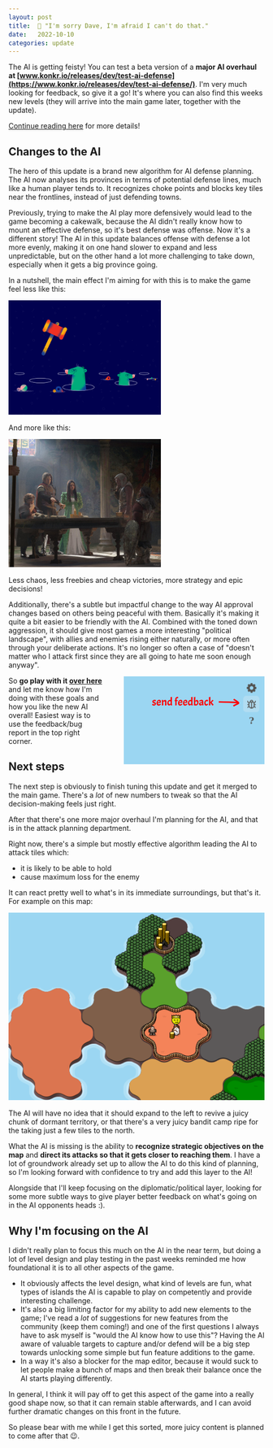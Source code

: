 ```yaml
---
layout: post
title:  🤖 "I'm sorry Dave, I'm afraid I can't do that."
date:   2022-10-10
categories: update
---
```

The AI is getting feisty! You can test a beta version of a **major AI overhaul at [www.konkr.io/releases/dev/test-ai-defense](https://www.konkr.io/releases/dev/test-ai-defense/)**.
I'm very much looking for feedback, so give it a go! It's where you can also find this weeks new levels (they will arrive into the main game later, together with the update).

[Continue reading here](/update/2022/10/10/new-ai.html) for more details!
<!-- excerpt-end -->

## Changes to the AI

The hero of this update is a brand new algorithm for AI defense planning. The AI now analyses its provinces 
 in terms of potential defense lines, much like a human player tends to. It recognizes choke points
and blocks key tiles near the frontlines, instead of just defending towns.

Previously, trying to make the AI play more defensively would lead to the game becoming a cakewalk, 
because the AI didn't really know how to mount an effective defense, so it's best defense was offense. Now it's a different story! 
The AI in this update balances offense with defense a lot more evenly, making it on one hand slower to expand and less unpredictable, 
but on the other hand a lot more challenging to take down, especially when it gets a big province going.

In a nutshell, the main effect I'm aiming for with this is to make the game feel less like this:

<img src="/img/blog/whac-a-mole.gif" style="width: 300px"/>

And more like this:

<img src="/img/blog/war-council.jpg" style="width: 300px"/>

Less chaos, less freebies and cheap victories, more strategy and epic decisions!

Additionally, there's a subtle but impactful change to the way AI approval changes based on others being peaceful with them.
Basically it's making it quite a bit easier to be friendly with the AI.
Combined with the toned down aggression, it should give most games a more interesting "political landscape", with 
allies and enemies rising either naturally, or more often through your deliberate actions. It's no longer so often a case of 
"doesn't matter who I attack first since they are all going to hate me soon enough anyway".

<img src="/img/blog/feedback-button.png" style="float: right; margin-left: 40px"/>

So **go play with it [over here](https://www.konkr.io/releases/dev/test-ai-defense/)** and let me know how I'm doing with these
goals and how you like the new AI overall! Easiest way is to use the feedback/bug report in the top right corner.

## Next steps

The next step is obviously to finish tuning this update and get it merged to the main game.
There's a *lot* of new numbers to tweak so that the AI decision-making feels just right.

After that there's one more major overhaul I'm planning for the AI, and that is in the attack planning department. 

Right now, there's a simple but mostly effective algorithm leading the AI to attack tiles which:
- it is likely to be able to hold
- cause maximum loss for the enemy

It can react pretty well to what's in its immediate surroundings, but that's it. For example on this map:

<img src="/img/blog/ai-awareness.png"/>

The AI will have no idea that it should expand to the left to revive a juicy chunk of dormant territory, or that there's a 
very juicy bandit camp ripe for the taking just a few tiles to the north.

What the AI is missing is the ability to **recognize strategic objectives on the map** and **direct its attacks so that
 it gets closer to reaching them**. I have a lot of groundwork already set up to allow the AI to do this kind of planning, 
so I'm looking forward with confidence to try and add this layer to the AI!

Alongside that I'll keep focusing on the diplomatic/political layer, looking for some more subtle ways to give player
better feedback on what's going on in the AI opponents heads :).

## Why I'm focusing on the AI

I didn't really plan to focus this much on the AI in the near term, but doing a lot of level design and play testing 
in the past weeks reminded me how foundational it is to all other aspects of the game.

- It obviously affects the level design, what kind of levels are fun, what types of islands the AI is capable to play on competently and provide interesting challenge.
- It's also a big limiting factor for my ability to add new elements to the game; I've read a *lot* of suggestions for new features 
  from the community (keep them coming!) and one of the first questions I always have to ask myself is "would the AI know how to use this"?
  Having the AI aware of valuable targets to capture and/or defend will be a big step towards unlocking some simple but fun feature additions to the game.
- In a way it's also a blocker for the map editor, because it would suck to let people make a bunch of maps and then break their balance once the AI starts playing differently.

In general, I think it will pay off to get this aspect of the game into a really good shape now, so that it can remain stable afterwards, and I can avoid further dramatic changes on this front in the future.   

So please bear with me while I get this sorted, more juicy content is planned to come after that 😉. 
